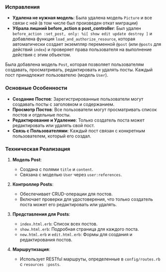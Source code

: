 ### Исправления
- **Удалена не нужная модель**: Была удалена модель `Picture` и все связи с ней (в том числе был произведен откат миграции)
- **Убрала лишний before_action в post_controller**: Был удален `before_action :set_post, only: %i[ show edit update destroy ]` и добавлена функция `load_and_authorize_resource`, которая автоматически создает экземпляр переменной `@post` (или `@posts` для действий `index`) и проверяет права пользователя на выполнение действия с этим объектом.




Была добавлена модель `Post`, которая позволяет пользователям создавать, просматривать, редактировать и удалять посты. Каждый пост принадлежит пользователю (модель `User`).

### Основные Особенности

- **Создание Постов**: Зарегистрированные пользователи могут создавать посты с заголовком и содержанием.
- **Просмотр Постов**: Все пользователи могут просматривать список постов и отдельные посты.
- **Редактирование и Удаление**: Только создатель поста может редактировать или удалять свой пост.
- **Связь с Пользователями**: Каждый пост связан с конкретным пользователем, который его создал.

### Техническая Реализация

1. **Модель Post**:
   - Создана с полями `title` и `content`.
   - Связана с моделью `User` через `user:references`.

2. **Контроллер Posts**:
   - Обеспечивает CRUD-операции для постов.
   - Включает проверки для удостоверения, что только создатель поста может его редактировать или удалять.

3. **Представления для Posts**:
   - `index.html.erb`: Список всех постов.
   - `show.html.erb`: Подробная страница для каждого поста.
   - `new.html.erb` и `edit.html.erb`: Формы для создания и редактирования постов.

4. **Маршрутизация**:
   - Использует RESTful маршруты, определенные в `config/routes.rb` с `resources :posts`.
